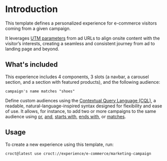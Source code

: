 # Introduction

This template defines a personalized experience for e-commerce visitors coming from a given campaign.

It leverages [UTM parameters](https://docs.croct.com/reference/cql/data-types/marketing?utm_medium=cli&utm_source=template&utm_campaign=00000000.CO.DE.e_commerce&utm_content=instagram_campaign) from ad URLs to align onsite content with the visitor’s interests, creating a seamless and consistent journey from ad to landing page and beyond.

## What's included

This experience includes 4 components, 3 slots (a navbar, a carousel section, and a section with featured products), and the following audience:

```cql
campaign's name matches "shoes"
```

Define custom audiences using the [Contextual Query Language (CQL)](https://docs.croct.com/reference/cql/introduction?utm_medium=cli&utm_source=template&utm_campaign=00000000.CO.DE.e_commerce&utm_content=marketing_campaign), a readable, natural-language-inspired syntax designed for flexibility and ease of use. It allows, for instance, to add two or more campaigns to the same audience using [or](https://docs.croct.com/reference/cql/expressions/operations/logical#or), [and](https://docs.croct.com/reference/cql/expressions/operations/logical#and), [starts with](https://docs.croct.com/reference/cql/expressions/tests/string#starts-with), [ends with](https://docs.croct.com/reference/cql/expressions/tests/string#ends-with), or [matches](https://docs.croct.com/reference/cql/expressions/tests/string#matches).

## Usage

To create a new experience using this template, run:

```croct-cmd
croct@latest use croct://experience/e-commerce/marketing-campaign
```
